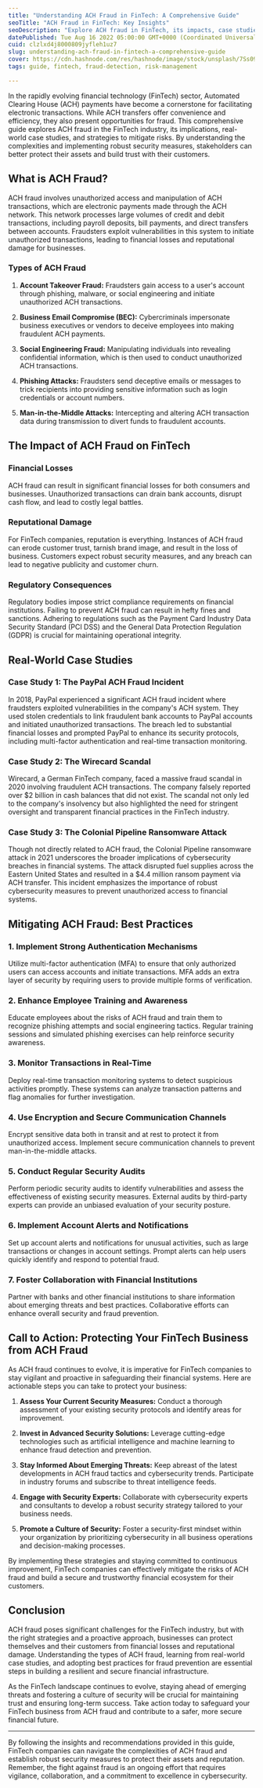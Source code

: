 ```yaml
---
title: "Understanding ACH Fraud in FinTech: A Comprehensive Guide"
seoTitle: "ACH Fraud in FinTech: Key Insights"
seoDescription: "Explore ACH fraud in FinTech, its impacts, case studies, and strategies for risk mitigation to protect assets and build customer trust"
datePublished: Tue Aug 16 2022 05:00:00 GMT+0000 (Coordinated Universal Time)
cuid: clzlxd4j8000809jyfleh1uz7
slug: understanding-ach-fraud-in-fintech-a-comprehensive-guide
cover: https://cdn.hashnode.com/res/hashnode/image/stock/unsplash/7Ss09bTO5Zo/upload/183e6bdf2f7a53164c444de78cbcd2a7.jpeg
tags: guide, fintech, fraud-detection, risk-management

---
```


In the rapidly evolving financial technology (FinTech) sector, Automated Clearing House (ACH) payments have become a cornerstone for facilitating electronic transactions. While ACH transfers offer convenience and efficiency, they also present opportunities for fraud. This comprehensive guide explores ACH fraud in the FinTech industry, its implications, real-world case studies, and strategies to mitigate risks. By understanding the complexities and implementing robust security measures, stakeholders can better protect their assets and build trust with their customers.

## What is ACH Fraud?

ACH fraud involves unauthorized access and manipulation of ACH transactions, which are electronic payments made through the ACH network. This network processes large volumes of credit and debit transactions, including payroll deposits, bill payments, and direct transfers between accounts. Fraudsters exploit vulnerabilities in this system to initiate unauthorized transactions, leading to financial losses and reputational damage for businesses.

### Types of ACH Fraud

1. **Account Takeover Fraud:** Fraudsters gain access to a user's account through phishing, malware, or social engineering and initiate unauthorized ACH transactions.
    
2. **Business Email Compromise (BEC):** Cybercriminals impersonate business executives or vendors to deceive employees into making fraudulent ACH payments.
    
3. **Social Engineering Fraud:** Manipulating individuals into revealing confidential information, which is then used to conduct unauthorized ACH transactions.
    
4. **Phishing Attacks:** Fraudsters send deceptive emails or messages to trick recipients into providing sensitive information such as login credentials or account numbers.
    
5. **Man-in-the-Middle Attacks:** Intercepting and altering ACH transaction data during transmission to divert funds to fraudulent accounts.
    

## The Impact of ACH Fraud on FinTech

### Financial Losses

ACH fraud can result in significant financial losses for both consumers and businesses. Unauthorized transactions can drain bank accounts, disrupt cash flow, and lead to costly legal battles.

### Reputational Damage

For FinTech companies, reputation is everything. Instances of ACH fraud can erode customer trust, tarnish brand image, and result in the loss of business. Customers expect robust security measures, and any breach can lead to negative publicity and customer churn.

### Regulatory Consequences

Regulatory bodies impose strict compliance requirements on financial institutions. Failing to prevent ACH fraud can result in hefty fines and sanctions. Adhering to regulations such as the Payment Card Industry Data Security Standard (PCI DSS) and the General Data Protection Regulation (GDPR) is crucial for maintaining operational integrity.

## Real-World Case Studies

### Case Study 1: The PayPal ACH Fraud Incident

In 2018, PayPal experienced a significant ACH fraud incident where fraudsters exploited vulnerabilities in the company's ACH system. They used stolen credentials to link fraudulent bank accounts to PayPal accounts and initiated unauthorized transactions. The breach led to substantial financial losses and prompted PayPal to enhance its security protocols, including multi-factor authentication and real-time transaction monitoring.

### Case Study 2: The Wirecard Scandal

Wirecard, a German FinTech company, faced a massive fraud scandal in 2020 involving fraudulent ACH transactions. The company falsely reported over $2 billion in cash balances that did not exist. The scandal not only led to the company's insolvency but also highlighted the need for stringent oversight and transparent financial practices in the FinTech industry.

### Case Study 3: The Colonial Pipeline Ransomware Attack

Though not directly related to ACH fraud, the Colonial Pipeline ransomware attack in 2021 underscores the broader implications of cybersecurity breaches in financial systems. The attack disrupted fuel supplies across the Eastern United States and resulted in a $4.4 million ransom payment via ACH transfer. This incident emphasizes the importance of robust cybersecurity measures to prevent unauthorized access to financial systems.

## Mitigating ACH Fraud: Best Practices

### 1\. Implement Strong Authentication Mechanisms

Utilize multi-factor authentication (MFA) to ensure that only authorized users can access accounts and initiate transactions. MFA adds an extra layer of security by requiring users to provide multiple forms of verification.

### 2\. Enhance Employee Training and Awareness

Educate employees about the risks of ACH fraud and train them to recognize phishing attempts and social engineering tactics. Regular training sessions and simulated phishing exercises can help reinforce security awareness.

### 3\. Monitor Transactions in Real-Time

Deploy real-time transaction monitoring systems to detect suspicious activities promptly. These systems can analyze transaction patterns and flag anomalies for further investigation.

### 4\. Use Encryption and Secure Communication Channels

Encrypt sensitive data both in transit and at rest to protect it from unauthorized access. Implement secure communication channels to prevent man-in-the-middle attacks.

### 5\. Conduct Regular Security Audits

Perform periodic security audits to identify vulnerabilities and assess the effectiveness of existing security measures. External audits by third-party experts can provide an unbiased evaluation of your security posture.

### 6\. Implement Account Alerts and Notifications

Set up account alerts and notifications for unusual activities, such as large transactions or changes in account settings. Prompt alerts can help users quickly identify and respond to potential fraud.

### 7\. Foster Collaboration with Financial Institutions

Partner with banks and other financial institutions to share information about emerging threats and best practices. Collaborative efforts can enhance overall security and fraud prevention.

## Call to Action: Protecting Your FinTech Business from ACH Fraud

As ACH fraud continues to evolve, it is imperative for FinTech companies to stay vigilant and proactive in safeguarding their financial systems. Here are actionable steps you can take to protect your business:

1. **Assess Your Current Security Measures:** Conduct a thorough assessment of your existing security protocols and identify areas for improvement.
    
2. **Invest in Advanced Security Solutions:** Leverage cutting-edge technologies such as artificial intelligence and machine learning to enhance fraud detection and prevention.
    
3. **Stay Informed About Emerging Threats:** Keep abreast of the latest developments in ACH fraud tactics and cybersecurity trends. Participate in industry forums and subscribe to threat intelligence feeds.
    
4. **Engage with Security Experts:** Collaborate with cybersecurity experts and consultants to develop a robust security strategy tailored to your business needs.
    
5. **Promote a Culture of Security:** Foster a security-first mindset within your organization by prioritizing cybersecurity in all business operations and decision-making processes.
    

By implementing these strategies and staying committed to continuous improvement, FinTech companies can effectively mitigate the risks of ACH fraud and build a secure and trustworthy financial ecosystem for their customers.

## Conclusion

ACH fraud poses significant challenges for the FinTech industry, but with the right strategies and a proactive approach, businesses can protect themselves and their customers from financial losses and reputational damage. Understanding the types of ACH fraud, learning from real-world case studies, and adopting best practices for fraud prevention are essential steps in building a resilient and secure financial infrastructure.

As the FinTech landscape continues to evolve, staying ahead of emerging threats and fostering a culture of security will be crucial for maintaining trust and ensuring long-term success. Take action today to safeguard your FinTech business from ACH fraud and contribute to a safer, more secure financial future.

---

By following the insights and recommendations provided in this guide, FinTech companies can navigate the complexities of ACH fraud and establish robust security measures to protect their assets and reputation. Remember, the fight against fraud is an ongoing effort that requires vigilance, collaboration, and a commitment to excellence in cybersecurity.
